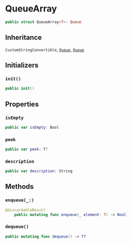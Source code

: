 # QueueArray

``` swift
public struct QueueArray<T>: Queue 
```

## Inheritance

`CustomStringConvertible`, [`Queue`](/Queue), [`Queue`](/Queue)

## Initializers

### `init()`

``` swift
public init() 
```

## Properties

### `isEmpty`

``` swift
public var isEmpty: Bool 
```

### `peek`

``` swift
public var peek: T? 
```

### `description`

``` swift
public var description: String 
```

## Methods

### `enqueue(_:)`

``` swift
@discardableResult
    public mutating func enqueue(_ element: T) -> Bool 
```

### `dequeue()`

``` swift
public mutating func dequeue() -> T? 
```

